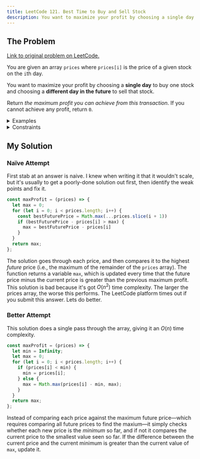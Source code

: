 ```yaml
---
title: LeetCode 121. Best Time to Buy and Sell Stock
description: You want to maximize your profit by choosing a single day to buy one stock and choosing a different day in the future to sell that stock.
---
```


## The Problem

[Link to original problem on LeetCode.](https://leetcode.com/problems/best-time-to-buy-and-sell-stock/)

You are given an array `prices` where `prices[i]` is the price of a given stock on the `i`th day.

You want to maximize your profit by choosing a **single day** to buy one stock and choosing a **different day in the future** to sell that stock.

Return *the maximum profit you can achieve from this transaction*. If you cannot achieve any profit, return `0`.

<details>
<summary>Examples</summary>

Example 1:

```
Input: prices = [7,1,5,3,6,4]
Output: 5
Explanation: Buy on day 2 (price = 1) and sell on day 5 (price = 6), profit = 6-1 = 5.
Note that buying on day 2 and selling on day 1 is not allowed because you must buy before you sell.
```

Example 2:

```
Input: prices = [7,6,4,3,1]
Output: 0
Explanation: In this case, no transactions are done and the max profit = 0.
```
</details>

<details>
<summary>Constraints</summary>

- 1 <= `prices.length` <= 10<sup>5</sup>
- 0 <= `prices[i]` <= 10<sup>4</sup>
</details>

## My Solution

### Naïve Attempt

First stab at an answer is naive. I knew when writing it that it wouldn't scale, but it's usually to get a poorly-done solution out first, then identify the weak points and fix it.

```javascript
const maxProfit = (prices) => {
  let max = 0;
  for (let i = 0; i < prices.length; i++) {
    const bestFuturePrice = Math.max(...prices.slice(i + 1))
    if (bestFuturePrice - prices[i] > max) {
      max = bestFuturePrice - prices[i]
    }
  }
  return max;
};
```

The solution goes through each price, and then compares it to the highest _future_ price (i.e., the maximum of the remainder of the `prices` array). The function returns a variable `max`, which is updated every time that the future price minus the current price is greater than the previous maximum profit. This solution is bad because it's got $O(n{^2})$ time complexity. The larger the prices array, the worse this performs. The LeetCode platform times out if you submit this answer. Lets do better.

### Better Attempt

This solution does a single pass through the array, giving it an $O(n)$ time complexity.

```javascript
const maxProfit = (prices) => {
  let min = Infinity;
  let max = 0;
  for (let i = 0; i < prices.length; i++) {
    if (prices[i] < min) {
      min = prices[i];
    } else {
      max = Math.max(prices[i] - min, max);
    }
  }
  return max;
};
```

Instead of comparing each price against the maximum future price—which requires comparing all future prices to find the maxium—it simply checks whether each new price is the _minimum_ so far, and if not it compares the current price to the smallest value seen so far. If the difference between the current price and the current minimum is greater than the current value of `max`, update it.